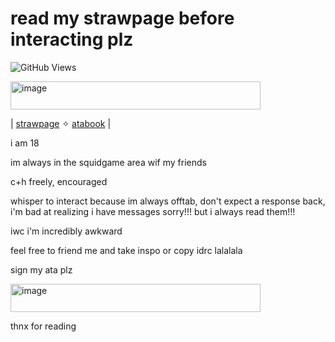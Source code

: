 # read my strawpage before interacting plz

![GitHub Views](https://komarev.com/ghpvc/?username=lukcyfawn&color=ac160b)


<img width="400" height="45" alt="image" src="https://github.com/user-attachments/assets/b3334f88-82d9-4322-947d-1ba547db7510" />

| [strawpage](https://lukcyfawn.straw.page/) ✧ [atabook](https://lukcyfawn.atabook.org/) |


i am 18

im always in the squidgame area  wif my friends

c+h freely, encouraged

whisper to interact because im always offtab, don't expect a response back, i'm bad at realizing i have messages sorry!!! but i always read them!!!

iwc i'm incredibly awkward

feel free to friend me and take inspo or copy idrc lalalala

sign my ata plz

<img width="400" height="45" alt="image" src="https://github.com/user-attachments/assets/2dd8f7e0-a8d6-433a-b04c-b20ea5ef6944" />

thnx for reading
